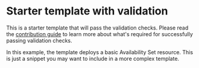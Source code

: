 # Starter template with validation

This is a starter template that will pass the validation checks. Please read the [contribution guide](https://github.com/Azure/azure-quickstart-templates#contribution-guide) to learn more about what's required for successfully passing validation checks. 

In this example, the template deploys a basic Availability Set resource. This is just a snippet you may want to include in a more complex template.